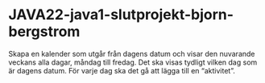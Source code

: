 # JAVA22-java1-slutprojekt-bjorn-bergstrom

Skapa en kalender som utgår från dagens datum och visar den nuvarande veckans alla dagar, måndag till fredag. Det ska visas tydligt vilken dag som är dagens datum. För varje dag ska det gå att lägga till en “aktivitet”. 
